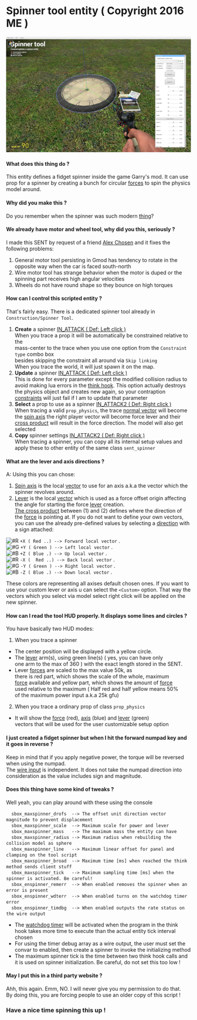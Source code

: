 # Spinner tool entity ( Copyright 2016 ME )

![SpinnerTool](https://raw.githubusercontent.com/dvdvideo1234/SpinnerTool/master/data/pictures/screenshot.jpg)

#### What does this thing do ?
This entity defines a fidget spinner inside the game Garry's mod.
It can use prop for a spinner by creating a bunch for circular [forces][force_ref]
to spin the physics model around.

#### Why did you make this ?
Do you remember when the spinner was such modern [thing](https://en.wikipedia.org/wiki/Fidget_spinner)?

#### We already have motor and wheel tool, why did you this, seriously ?
I made this SENT by request of a friend [Alex Chosen](steamcommunity.com/id/AlexChosen) and it fixes the following problems:
1. General motor tool persisting in Gmod has tendency to rotate in the opposite way when
the car is faced south-north
2. Wire motor tool has strange behavior when the motor is duped or the spinning part
receives high angular velocities
3. Wheels do not have round shape so they bounce on high torques

#### How can I control this scripted entity ?
That's fairly easy. There is a dedicated spinner tool already in `Construction/Spinner Tool`.
  1. **Create** a spinner [IN_ATTACK ( Def: Left click )](https://wiki.garrysmod.com/page/Enums/IN) \
    When you trace a prop it will be automatically be constrained relative to the\
      mass-center to the trace when you use one option from the `Constraint type` combo box\
      besides skipping the constraint all around via `Skip linking`\
    When you trace the world, it will just spawn it on the map.
  2. **Update** a spinner [IN_ATTACK ( Def: Left click )](https://wiki.garrysmod.com/page/Enums/IN) \
    This is done for every parameter except the modified collision radius to
      avoid making lua errors in the [think hook](https://wiki.garrysmod.com/page/GM/Think). This option actually destroys
      the physics object and creates new again, so your contraption [constraints](https://wiki.garrysmod.com/page/constraint)
      will just fail if I am to update that parameter
  3. **Select** a prop to use as a spinner [IN_ATTACK2 ( Def: Right click )](https://wiki.garrysmod.com/page/Enums/IN) \
    When tracing a valid `prop_physics`, the trace [normal vector](https://en.wikipedia.org/wiki/Normal_(geometry)) will become the
      [spin axis][axis_ref] the right player vector will become force lever and their [cross product][cross_ref]
      will result in the force direction. The model will also get selected
  4. **Copy** spinner settings [IN_ATTACK2 ( Def: Right click )](https://wiki.garrysmod.com/page/Enums/IN) \
    When tracing a spinner, you can copy all its internal setup values and
      apply these to other entity of the same class `sent_spinner`

#### What are the lever and axis directions ?
A: Using this you can chose:
  1. [Spin axis][axis_ref] is the local [vector][vector_ref] to use for an axis
  a.k.a the vector which the spinner revolves around.
  2. [Lever][force_ref] is the local [vector][vector_ref] which is used as a
  force offset origin affecting the angle for starting the force [lever][lever_ref] creation.\
  [The cross product][cross_ref] between (1) and (2) defines
  where the direction of the [force][force_ref] is pointing at. If you do not want to define your own vectors,
  you can use the already pre-defined values by selecting a [direction][direction_ref] with a sign attached:

![#R][ref_cl_red]   ```+X ( Red ..) --> Forward local vector``` .\
![#G][ref_cl_green] ```+Y ( Green ) --> Left local vector``` .\
![#B][ref_cl_blue]  ```+Z ( Blue .) --> Up local vector``` .\
![#R][ref_cl_red]   ```-X (  Red ..) --> Back local vector``` .\
![#G][ref_cl_green] ```-Y ( Green ) --> Right local vector``` .\
![#B][ref_cl_blue]  ```-Z ( Blue .) --> Down local vector``` .

These colors are representing all axises default chosen ones.
If you want to use your custom lever or axis u can select the `<Custom>`
option. That way the vectors which you select via model select right click
will be applied on the new spinner.

#### How can I read the tool HUD properly. It displays some lines and circles ?
You have basically two HUD modes:
1. When you trace a spinner
* The center position will be displayed with a yellow circle.
* The [lever][lever_ref] arm(s), using green line(s) ( yes, you can have only\
      one arm to the max of 360 ) with the exact length stored in the SENT.
* Lever [forces][force_ref] are scaled to the max value 50k, as\
      there is red part, which shows the scale of the whole, maximum\
      [force][force_ref] available and yellow part, which shows the amount of [force][force_ref]\
      used relative to the maximum ( Half red and half yellow means 50%\
      of the maximum power input a.k.a 25k gfu)
2. When you trace a ordinary prop of class ```prop_physics```
* It will show the [force][force_ref] (red), [axis][axis_ref] (blue) and [lever][lever_ref] (green)\
vectors that will be used for the user customizable setup option

#### I just created a fidget spinner but when I hit the forward numpad key and it goes in reverse ?
Keep in mind that if you apply negative power, the torque will be reversed when using the numpad.\
The [wire input](https://github.com/wiremod/wire/blob/master/lua/wire/server/wirelib.lua#L106) is independent. It does not take the
numpad direction into consideration as the value includes sign and magnitude.

#### Does this thing have some kind of tweaks ?
Well yeah, you can play around with these using the console
```
  sbox_maxspinner_drofs  --> The offset unit direction vector magnitude to prevent displacement
  sbox_maxspinner_scale  --> Maximum scale for power and lever
  sbox_maxspinner_mass   --> The maximum mass the entity can have
  sbox_maxspinner_radius --> Maximum radius when rebuilding the collision model as sphere
  sbox_maxspinner_line   --> Maximum linear offset for panel and clamping on the tool script
  sbox_maxspinner_broad  --> Maximum time [ms] when reached the think method sends client stuff
  sbox_maxspinner_tick   --> Maximum sampling time [ms] when the spinner is activated. Be careful!
  sbox_enspinner_remerr  --> When enabled removes the spinner when an error is present
  sbox_enspinner_wdterr  --> When enabled turns on the watchdog timer error
  sbox_enspinner_timdbg  --> When enabled outputs the rate status on the wire output
```
* The [watchdog timer](https://en.wikipedia.org/wiki/Watchdog_timer) will be activated when the program in the think
  hook takes more time to execute than the actual entity tick interval chosen
* For using the timer debug array as a wire output, the user must set the convar
  to enabled, then create a spinner to invoke the initializing method
* The maximum spinner tick is the time between two think hook calls
  and it is used on spinner initialization. Be careful, do not set this too low !

#### May I put this in a third party website ?
Ahh, this again. Emm, NO. I will never give you my permission to do that.\
By doing this, you are forcing people to use an older copy of this script !


### Have a nice time spinning this up !

[force_ref]: https://en.wikipedia.org/wiki/Force
[lever_ref]: https://en.wikipedia.org/wiki/Lever
[axis_ref]: https://en.wikipedia.org/wiki/Rotation_around_a_fixed_axis
[vector_ref]: https://en.wikipedia.org/wiki/Euclidean_vector
[direction_ref]: https://en.wikipedia.org/wiki/Direction_vector
[cross_ref]: https://en.wikipedia.org/wiki/Cross_product
[ref_cl_red]: https://placehold.it/15/ff0000/000000?text=+
[ref_cl_green]: https://placehold.it/15/00ff00/000000?text=+
[ref_cl_blue]: https://placehold.it/15/0000ff/000000?text=+